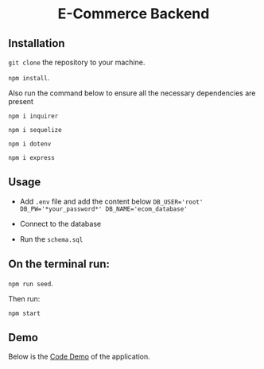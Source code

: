 
  <h1 align="center">E-Commerce Backend</h1>


## Installation
`git clone` the repository to your machine.

`npm install`.

Also run the command below to ensure all the necessary dependencies are present 

`npm i inquirer`

`npm i sequelize`

`npm i dotenv`

`npm i express`

## Usage

- Add `.env` file and add the content below
``
DB_USER='root'
DB_PW='*your_password*'
DB_NAME='ecom_database'
``
- Connect to the database

- Run the `schema.sql`

## On the terminal run:

`npm run seed`.

Then run:

`npm start`


## Demo
Below is the  <a href="">Code Demo</a> of the application.